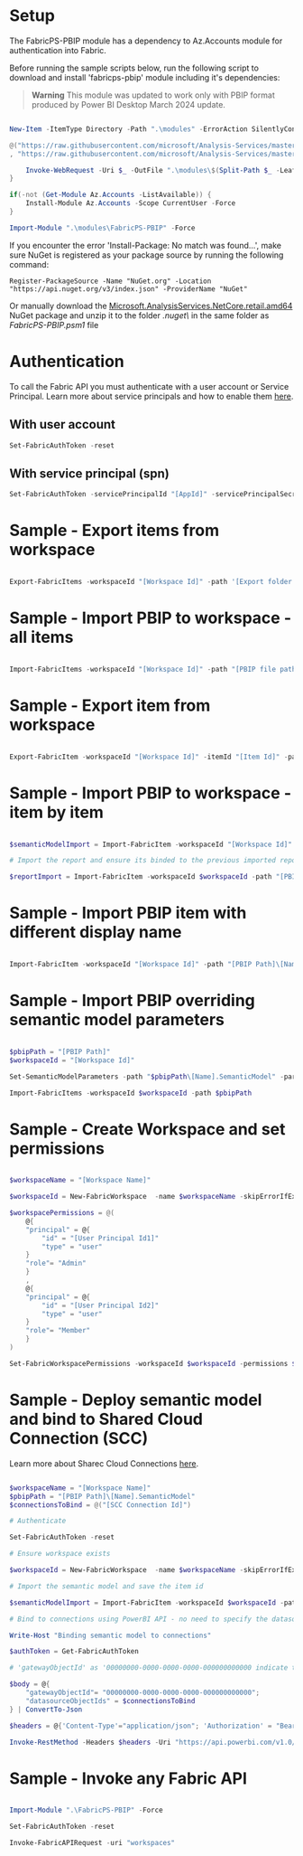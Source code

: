 # Setup

The FabricPS-PBIP module has a dependency to Az.Accounts module for authentication into Fabric.

Before running the sample scripts below, run the following script to download and install 'fabricps-pbip' module including it's dependencies:

> **Warning**
> This module was updated to work only with PBIP format produced by Power BI Desktop March 2024 update.

```powershell

New-Item -ItemType Directory -Path ".\modules" -ErrorAction SilentlyContinue | Out-Null

@("https://raw.githubusercontent.com/microsoft/Analysis-Services/master/pbidevmode/fabricps-pbip/FabricPS-PBIP.psm1"
, "https://raw.githubusercontent.com/microsoft/Analysis-Services/master/pbidevmode/fabricps-pbip/FabricPS-PBIP.psd1") |% {

    Invoke-WebRequest -Uri $_ -OutFile ".\modules\$(Split-Path $_ -Leaf)"
}

if(-not (Get-Module Az.Accounts -ListAvailable)) { 
    Install-Module Az.Accounts -Scope CurrentUser -Force
}

Import-Module ".\modules\FabricPS-PBIP" -Force

```

If you encounter the error 'Install-Package: No match was found...', make sure NuGet is registered as your package source by running the following command:

``` 
Register-PackageSource -Name "NuGet.org" -Location "https://api.nuget.org/v3/index.json" -ProviderName "NuGet"
```

Or manually download the [Microsoft.AnalysisServices.NetCore.retail.amd64](https://www.nuget.org/packages/Microsoft.AnalysisServices.NetCore.retail.amd64) NuGet package and unzip it to the folder *.nuget\\* in the same folder as *FabricPS-PBIP.psm1* file

# Authentication

To call the Fabric API you must authenticate with a user account or Service Principal. Learn more about service principals and how to enable them [here](https://learn.microsoft.com/en-us/power-bi/enterprise/service-premium-service-principal).

## With user account

```powershell
Set-FabricAuthToken -reset
```

## With service principal (spn)

```powershell
Set-FabricAuthToken -servicePrincipalId "[AppId]" -servicePrincipalSecret "[AppSecret]" -tenantId "[TenantId]" -reset
```


# Sample - Export items from workspace

```powershell

Export-FabricItems -workspaceId "[Workspace Id]" -path '[Export folder file path]'

```

# Sample - Import PBIP to workspace - all items

```powershell

Import-FabricItems -workspaceId "[Workspace Id]" -path "[PBIP file path]"

```

# Sample - Export item from workspace

```powershell

Export-FabricItem -workspaceId "[Workspace Id]" -itemId "[Item Id]" -path '[Export folder file path]'

```

# Sample - Import PBIP to workspace - item by item

```powershell

$semanticModelImport = Import-FabricItem -workspaceId "[Workspace Id]" -path "[PBIP Path]\[Name].SemanticModel"

# Import the report and ensure its binded to the previous imported report

$reportImport = Import-FabricItem -workspaceId $workspaceId -path "[PBIP Path]\[Name].Report" -itemProperties @{"semanticModelId"=$semanticModelImport.Id}

```

# Sample - Import PBIP item with different display name

```powershell

Import-FabricItem -workspaceId "[Workspace Id]" -path "[PBIP Path]\[Name].SemanticModel" -itemProperties @{"displayName"="[Semantic Model Name]"}

```

# Sample - Import PBIP overriding semantic model parameters

```powershell

$pbipPath = "[PBIP Path]"
$workspaceId = "[Workspace Id]"

Set-SemanticModelParameters -path "$pbipPath\[Name].SemanticModel" -parameters @{"Parameter1"= "Parameter1Value"}

Import-FabricItems -workspaceId $workspaceId -path $pbipPath

```

# Sample - Create Workspace and set permissions

```powershell

$workspaceName = "[Workspace Name]"

$workspaceId = New-FabricWorkspace  -name $workspaceName -skipErrorIfExists

$workspacePermissions = @(
    @{
    "principal" = @{
        "id" = "[User Principal Id1]"
        "type" = "user"
    }
    "role"= "Admin"
    }
    ,
    @{
    "principal" = @{
        "id" = "[User Principal Id2]"
        "type" = "user"
    }
    "role"= "Member"
    } 
)

Set-FabricWorkspacePermissions -workspaceId $workspaceId -permissions $workspacePermissions

```

# Sample - Deploy semantic model and bind to Shared Cloud Connection (SCC)

Learn more about Sharec Cloud Connections [here](https://learn.microsoft.com/en-us/power-bi/connect-data/service-create-share-cloud-data-sources).

```powershell

$workspaceName = "[Workspace Name]"
$pbipPath = "[PBIP Path]\[Name].SemanticModel"
$connectionsToBind = @("[SCC Connection Id]")

# Authenticate

Set-FabricAuthToken -reset

# Ensure workspace exists

$workspaceId = New-FabricWorkspace  -name $workspaceName -skipErrorIfExists

# Import the semantic model and save the item id

$semanticModelImport = Import-FabricItem -workspaceId $workspaceId -path $pbipPath

# Bind to connections using PowerBI API - no need to specify the datasource, the service automatically maps the datasource to the connection

Write-Host "Binding semantic model to connections"

$authToken = Get-FabricAuthToken

# 'gatewayObjectId' as '00000000-0000-0000-0000-000000000000 indicate the connection is a sharable cloud.

$body = @{
    "gatewayObjectId"= "00000000-0000-0000-0000-000000000000";
    "datasourceObjectIds" = $connectionsToBind
} | ConvertTo-Json

$headers = @{'Content-Type'="application/json"; 'Authorization' = "Bearer $authToken"}

Invoke-RestMethod -Headers $headers -Uri "https://api.powerbi.com/v1.0/myorg/groups/$workspaceId/datasets/$($semanticModelImport.Id)/Default.BindToGateway" -Method Post -Body $body

```

# Sample - Invoke any Fabric API

```powershell

Import-Module ".\FabricPS-PBIP" -Force

Set-FabricAuthToken -reset

Invoke-FabricAPIRequest -uri "workspaces"

```